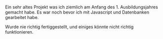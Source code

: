 
Ein sehr altes Projekt was ich ziemlich am Anfang des 1. Ausbildungsjahres gemacht habe.
Es war noch bevor ich mit Javascript und Datenbanken gearbeitet habe.

Wurde nie richtig fertiggestellt, und einiges könnte nicht richtig funktionieren.